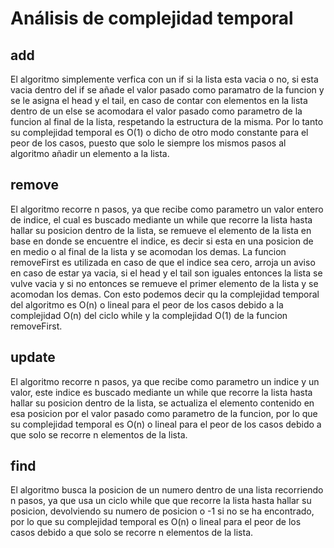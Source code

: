 # Análisis de complejidad temporal

## add
El algoritmo simplemente verfica con un if si la lista esta vacia o no, si esta vacia dentro del if se añade el valor pasado como paramatro de la funcion y se le asigna el head y el tail,
en caso de contar con elementos en la lista dentro de un else se acomodara el valor pasado como parametro de la funcion al final de la lista, respetando la estructura de la misma.
Por lo tanto su complejidad temporal es O(1) o dicho de otro modo constante para el peor de los casos, puesto que solo le siempre los mismos pasos al algoritmo añadir un elemento a la lista.

## remove
El algoritmo recorre n pasos, ya que recibe como parametro un valor entero de indice, el cual es buscado mediante un while que recorre la lista hasta hallar su posicion dentro de la lista,
se remueve el elemento de la lista en base en donde se encuentre el indice, es decir si esta en una posicion de en medio o al final de la lista y se acomodan los demas.
La funcion removeFirst es utilizada en caso de que el indice sea cero, arroja un aviso en caso de estar ya vacia, si el head y el tail son iguales entonces la lista se vulve vacia y si no entonces se remueve el primer elemento de la lista y se acomodan los demas.
Con esto podemos decir qu la complejidad temporal del algoritmo es O(n) o lineal para el peor de los casos debido a la complejidad O(n) del ciclo while y la complejidad O(1) de la funcion removeFirst.

## update
El algoritmo recorre n pasos, ya que recibe como parametro un indice y un valor, este indice es buscado mediante un while que recorre la lista hasta hallar su posicion dentro de la lista,
se actualiza el elemento contenido en esa posicion por el valor pasado como parametro de la funcion,
por lo que su complejidad temporal es O(n) o lineal para el peor de los casos debido a que solo se recorre n elementos de la lista.

## find
El algoritmo busca la posicion de un numero dentro de una lista recorriendo n pasos, ya que usa un ciclo while que que recorre la lista hasta hallar su posicion,
devolviendo su numero de posicion o -1 si no se ha encontrado, por lo que su complejidad temporal es O(n) o lineal para el peor de los casos debido a que solo se recorre n elementos de la lista.
